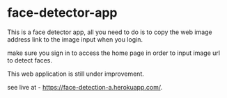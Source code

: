 # face-detector-app

This is a face detector app, all you need to do is to copy the web image address link to the image input when you login.

make sure you sign in to access the home page in order to input image url to detect faces.

This web application is still under improvement.

see live at - https://face-detection-a.herokuapp.com/.
